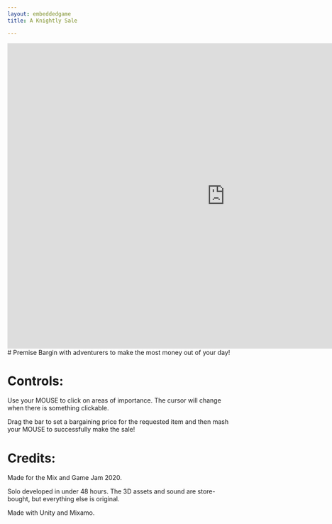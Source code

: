 ```yaml
---
layout: embeddedgame
title: A Knightly Sale

---
```

<div style="align-content: center;">
    <iframe frameborder="0" src="https://itch.io/embed-upload/2972576?color=63983a" allowfullscreen="" width="980" height="688"><a href="https://undeadknight11.itch.io/a-knightly-sale">Play A Knightly Sale on itch.io</a></iframe>
</div>
# Premise
Bargin with adventurers to make the most money out of your day!

# Controls:
Use your MOUSE to click on areas of importance. The cursor will change when there is something clickable. 

Drag the bar to set a bargaining price for the requested item and then mash your MOUSE to successfully make the sale!

# Credits:
Made for the Mix and Game Jam 2020.

Solo developed in under 48 hours. The 3D assets and sound are store-bought, but everything else is original. 

Made with Unity and Mixamo.